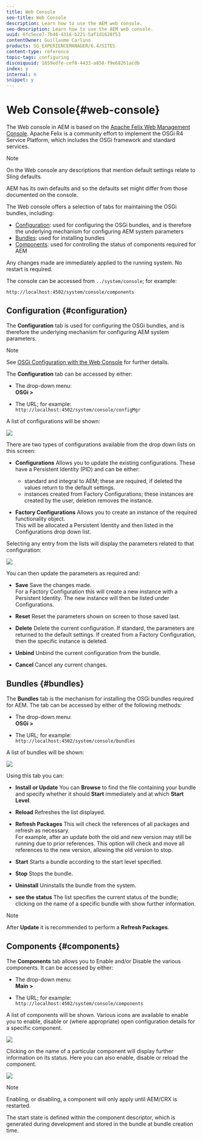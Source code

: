 ```yaml
---
title: Web Console
seo-title: Web Console
description: Learn how to use the AEM web console.
seo-description: Learn how to use the AEM web console.
uuid: 6fc5ece7-7b46-4316-b221-5af1d1628f53
contentOwner: Guillaume Carlino
products: SG_EXPERIENCEMANAGER/6.4/SITES
content-type: reference
topic-tags: configuring
discoiquuid: 1659edfe-cef8-4433-a858-f9e68261acdb
index: y
internal: n
snippet: y
---
```


# Web Console{#web-console}

The Web console in AEM is based on the [Apache Felix Web Management Console](http://felix.apache.org/documentation/subprojects/apache-felix-web-console.html). Apache Felix is a community effort to implement the OSGi R4 Service Platform, which includes the OSGi framework and standard services.

>[!NOTE]
>
>On the Web console any descriptions that mention default settings relate to Sling defaults.
>
>AEM has its own defaults and so the defaults set might differ from those documented on the console.

The Web console offers a selection of tabs for maintaining the OSGi bundles, including:

* [Configuration](#configuration): used for configuring the OSGi bundles, and is therefore the underlying mechanism for configuring AEM system parameters
* [Bundles](#bundles): used for installing bundles
* [Components](#components): used for controlling the status of components required for AEM

Any changes made are immediately applied to the running system. No restart is required.

The console can be accessed from `../system/console`; for example:

`http://localhost:4502/system/console/components`

## Configuration {#configuration}

The **Configuration** tab is used for configuring the OSGi bundles, and is therefore the underlying mechanism for configuring AEM system parameters.

>[!NOTE]
>
>See [OSGi Configuration with the Web Console](../../../sites/deploying/using/configuring-osgi.md) for further details.

The **Configuration** tab can be accessed by either:

* The drop-down menu:  
  **OSGi &gt;**

* The URL; for example:  
  `http://localhost:4502/system/console/configMgr`

A list of configurations will be shown:

![](assets/screen_shot_2012-02-15at52308pm.png)

There are two types of configurations available from the drop down lists on this screen:

* **Configurations** 
  Allows you to update the existing configurations. These have a Persistent Identity (PID) and can be either:

    * standard and integral to AEM; these are required, if deleted the values return to the default settings.
    * instances created from Factory Configurations; these instances are created by the user, deletion removes the instance.

* **Factory Configurations** 
  Allows you to create an instance of the required functionality object.  
  This will be allocated a Persistent Identity and then listed in the Configurations drop down list.

Selecting any entry from the lists will display the parameters related to that configuration:

![](assets/chlimage_1-27.png)

You can then update the parameters as required and:

* **Save** 
  Save the changes made.  
  For a Factory Configuration this will create a new instance with a Persistent Identity. The new instance will then be listed under Configurations.

* **Reset** 
  Reset the parameters shown on screen to those saved last.

* **Delete** 
  Delete the current configuration. If standard, the parameters are returned to the default settings. If created from a Factory Configuration, then the specific instance is deleted.

* **Unbind** 
  Unbind the current configuration from the bundle. 

* **Cancel** 
  Cancel any current changes.

## Bundles {#bundles}

The **Bundles** tab is the mechanism for installing the OSGi bundles required for AEM. The tab can be accessed by either of the following methods:

* The drop-down menu:  
  **OSGi &gt;**

* The URL; for example:  
  `http://localhost:4502/system/console/bundles`

A list of bundles will be shown:

![](assets/screen_shot_2012-02-15at44740pm.png)

Using this tab you can:

* **Install or Update** 
  You can **Browse** to find the file containing your bundle and specify whether it should **Start** immediately and at which **Start Level**.

* **Reload** 
  Refreshes the list displayed.

* **Refresh Packages** 
  This will check the references of all packages and refresh as necessary.  
  For example, after an update both the old and new version may still be running due to prior references. This option will check and move all references to the new version, allowing the old version to stop.

* **Start** 
  Starts a bundle according to the start level specified.

* **Stop** 
  Stops the bundle.

* **Uninstall** 
  Uninstalls the bundle from the system.

* **see the status** 
  The list specifies the current status of the bundle; clicking on the name of a specific bundle with show further information.

>[!NOTE]
>
>After **Update** it is recommended to perform a **Refresh Packages**.

## Components {#components}

The **Components** tab allows you to Enable and/or Disable the various components. It can be accessed by either:

* The drop-down menu:  
  **Main &gt;**

* The URL; for example:  
  `http://localhost:4502/system/console/components`

A list of components will be shown. Various icons are available to enable you to enable, disable or (where appropriate) open configuration details for a specific component.

![](assets/screen_shot_2012-02-15at52144pm.png)

Clicking on the name of a particular component will display further information on its status. Here you can also enable, disable or reload the component.

![](assets/chlimage_1-28.png)

>[!NOTE]
>
>Enabling, or disabling, a component will only apply until AEM/CRX is restarted. 
>
>The start state is defined within the component descriptor, which is generated during development and stored in the bundle at bundle creation time.


